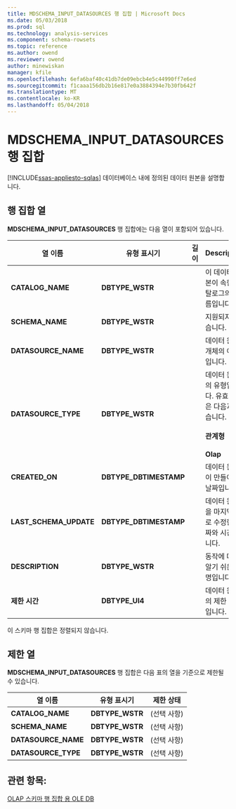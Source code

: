 ```yaml
---
title: MDSCHEMA_INPUT_DATASOURCES 행 집합 | Microsoft Docs
ms.date: 05/03/2018
ms.prod: sql
ms.technology: analysis-services
ms.component: schema-rowsets
ms.topic: reference
ms.author: owend
ms.reviewer: owend
author: minewiskan
manager: kfile
ms.openlocfilehash: 6efa6baf40c41db7de09ebcb4e5c44990ff7e6ed
ms.sourcegitcommit: f1caaa156db2b16e817e0a3884394e7b30fb642f
ms.translationtype: MT
ms.contentlocale: ko-KR
ms.lasthandoff: 05/04/2018
---
```

# <a name="mdschemainputdatasources-rowset"></a>MDSCHEMA_INPUT_DATASOURCES 행 집합
[!INCLUDE[ssas-appliesto-sqlas](../../../includes/ssas-appliesto-sqlas.md)]
  데이터베이스 내에 정의된 데이터 원본을 설명합니다.  
  
## <a name="rowset-columns"></a>행 집합 열  
 **MDSCHEMA_INPUT_DATASOURCES** 행 집합에는 다음 열이 포함되어 있습니다.  
  
|열 이름|유형 표시기|길이|Description|  
|-----------------|--------------------|------------|-----------------|  
|**CATALOG_NAME**|**DBTYPE_WSTR**||이 데이터 원본이 속한 카탈로그의 이름입니다.|  
|**SCHEMA_NAME**|**DBTYPE_WSTR**||지원되지 않습니다.|  
|**DATASOURCE_NAME**|**DBTYPE_WSTR**||데이터 원본 개체의 이름입니다.|  
|**DATASOURCE_TYPE**|**DBTYPE_WSTR**||데이터 원본의 유형입니다. 유효한 값은 다음과 같습니다.<br /><br /> **관계형**<br /><br /> **Olap**|  
|**CREATED_ON**|**DBTYPE_DBTIMESTAMP**||데이터 원본이 만들어진 날짜입니다.|  
|**LAST_SCHEMA_UPDATE**|**DBTYPE_DBTIMESTAMP**||데이터 원본을 마지막으로 수정한 날짜와 시간입니다.|  
|**DESCRIPTION**|**DBTYPE_WSTR**||동작에 대한 알기 쉬운 설명입니다.|  
|**제한 시간**|**DBTYPE_UI4**||데이터 원본의 제한 시간입니다.|  
  
 이 스키마 행 집합은 정렬되지 않습니다.  
  
## <a name="restriction-columns"></a>제한 열  
 **MDSCHEMA_INPUT_DATASOURCES** 행 집합은 다음 표의 열을 기준으로 제한될 수 있습니다.  
  
|열 이름|유형 표시기|제한 상태|  
|-----------------|--------------------|-----------------------|  
|**CATALOG_NAME**|**DBTYPE_WSTR**|(선택 사항)|  
|**SCHEMA_NAME**|**DBTYPE_WSTR**|(선택 사항)|  
|**DATASOURCE_NAME**|**DBTYPE_WSTR**|(선택 사항)|  
|**DATASOURCE_TYPE**|**DBTYPE_WSTR**|(선택 사항)|  
  
## <a name="see-also"></a>관련 항목:  
 [OLAP 스키마 행 집합 용 OLE DB](../../../analysis-services/schema-rowsets/ole-db-olap/ole-db-for-olap-schema-rowsets.md)  
  
  
